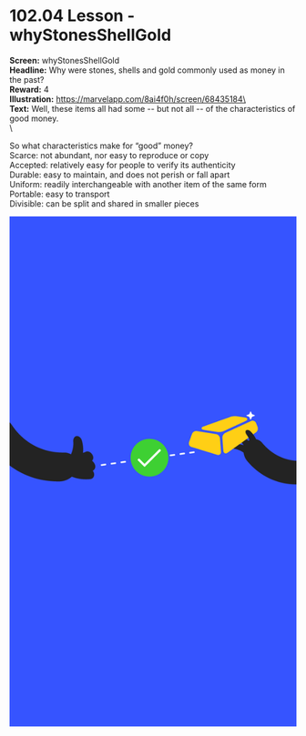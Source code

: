 # 102.04 Lesson - whyStonesShellGold

**Screen:** whyStonesShellGold\
**Headline:** Why were stones, shells and gold commonly used as money in the past?\
**Reward:** 4\
**Illustration:** https://marvelapp.com/8ai4f0h/screen/68435184\
\
**Text:** Well, these items all had some -- but not all -- of the characteristics of good money.\
\


So what characteristics make for “good” money?\
Scarce: not abundant, nor easy to reproduce or copy\
Accepted: relatively easy for people to verify its authenticity\
Durable: easy to maintain, and does not perish or fall apart\
Uniform: readily interchangeable with another item of the same form\
Portable: easy to transport\
Divisible: can be split and shared in smaller pieces

![](<../.gitbook/assets/image (13).png>)
